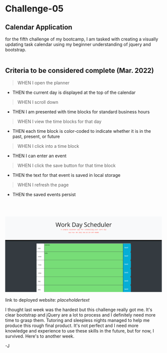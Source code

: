 # Challenge-05
## Calendar Application

for the fifth challenge of my bootcamp, I am tasked with creating a visually updating task calendar using my beginner understanding of jquery and bootstrap.
<br>
<br>

## Criteria to be considered complete (Mar. 2022)

> WHEN I open the planner
- THEN the current day is displayed at the top of the calendar
> WHEN I scroll down
- THEN I am presented with time blocks for standard business hours
> WHEN I view the time blocks for that day
- THEN each time block is color-coded to indicate whether it is in the past, present, or future
> WHEN I click into a time block
- THEN I can enter an event
> WHEN I click the save button for that time block
- THEN the text for that event is saved in local storage
> WHEN I refresh the page
- THEN the saved events persist
<br>
<br>

![alt text](./Develop/images/challenge-05%20screenshot.PNG)

link to deployed website: *placeholdertext*

I thought last week was the hardest but this challenge really got me. It's clear bootstrap and jQuery are a lot to process and I definitely need more time to grasp them. Tutoring and sleepless nights managed to help me produce this rough final product. It's not perfect and I need more knowledge and experience to use these skills in the future, but for now, I survived. Here's to another week.

-J